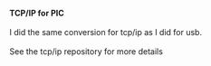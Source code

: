 <b>TCP/IP for PIC</b>
<br><br>
I did the same conversion for tcp/ip as I did for usb. 
<br><br>
See the tcp/ip repository for more details
<br><br>
